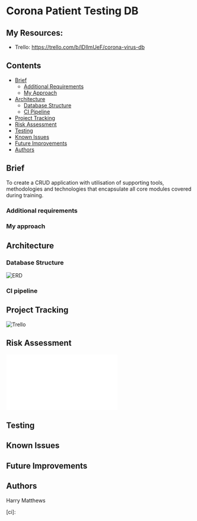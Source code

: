 # Corona Patient Testing DB

## My Resources:
* Trello: https://trello.com/b/lDIlmUeF/corona-virus-db

## Contents
* [Brief](#brief)
   * [Additional Requirements](#additional-requirements)
   * [My Approach](#my-approach)
* [Architecture](#architecture)
   * [Database Structure](#database-structure)
   * [CI Pipeline](#ci-pipeline)
* [Project Tracking](#project-tracking)
* [Risk Assessment](#risk-assessment)
* [Testing](#testing)
* [Known Issues](#known-issues)
* [Future Improvements](#future-improvements)
* [Authors](#authors)

## Brief

To create a CRUD application with utilisation of supporting tools,
methodologies and technologies that encapsulate all core modules
covered during training.

### Additional requirements

### My approach

## Architecture

### Database Structure

![ERD][erd]

### CI pipeline

## Project Tracking

![Trello][trello]

## Risk Assessment

![RiskAssessment][riskassessment]

## Testing

## Known Issues

## Future Improvements

## Authors

Harry Matthews

[erd]: /Dcouments/ProjectERD.png?raw=true "Database ERD"
[riskassessment]: /Dcouments/RiskAssessmnet.pdf?raw=true "Risk Assessment"
[trello]: /Dcouments/Trello/Trello3.png?raw=true "Trello Board"
[ci]: